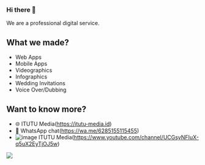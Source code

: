### Hi there 👋

We are a professional digital service.

## What we made?
- Web Apps
- Mobile Apps
- Videographics
- Infographics
- Wedding Invitations
- Voice Over/Dubbing

## Want to know more?
- 🌐 ITUTU Media(https://itutu-media.id)
- 💬 WhatsApp chat(https://wa.me/6285155115455)
- ![image](https://user-images.githubusercontent.com/77134484/109376711-01f5ae00-78f9-11eb-893d-a41758a818f1.png) ITUTU Media(https://www.youtube.com/channel/UCGsyNFIuX-q5uX2EyTjOJ5w)

![](https://visitor-badge.glitch.me/badge?page_id=itutu-media.about-me)
